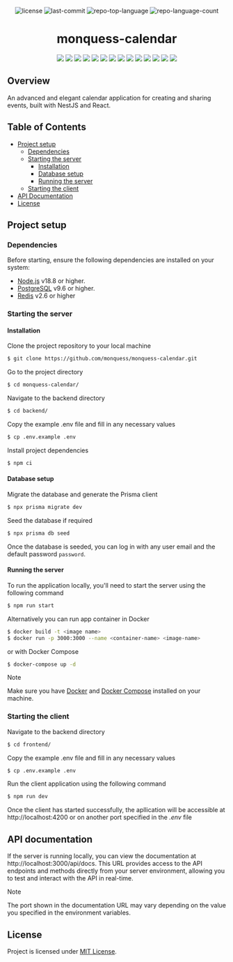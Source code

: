 <p align="center">
	<img src="https://img.shields.io/github/license/monquess/monquess-calendar?color=FFBB94" alt="license">
	<img src="https://img.shields.io/github/last-commit/monquess/monquess-calendar?color=A33757" alt="last-commit">
	<img src="https://img.shields.io/github/languages/top/monquess/monquess-calendar?color=A33757" alt="repo-top-language">
	<img src="https://img.shields.io/github/languages/count/monquess/monquess-calendar?color=A33757" alt="repo-language-count">
<p>

<h1 align="center">monquess-calendar</h1>

<div align="center">
  <img src="https://img.shields.io/badge/TypeScript-3178C6?logo=typescript&logoColor=fff" />
  <img src="https://img.shields.io/badge/React-20232A?logo=react&logoColor=%2361DAFB" />
  <img src="https://img.shields.io/badge/React_Router-CA4245?logo=react-router&logoColor=white" />
  <img src="https://img.shields.io/badge/Mantine-339AF0?logo=mantine&logoColor=fff" />
  <img src="https://img.shields.io/badge/Vite-646CFF?logo=vite&logoColor=fff" />
  <img src="https://img.shields.io/badge/Nest.js-E0234E?logo=nestjs&logoColor=fff" />
  <img src="https://img.shields.io/badge/Prisma-2D3748?logo=prisma&logoColor=fff" />
  <img src="https://img.shields.io/badge/Postgres-316192?logo=postgresql&logoColor=fff" />
  <img src="https://img.shields.io/badge/Passport-34E27A?logo=passport&logoColor=fff" />
  <img src="https://img.shields.io/badge/Amazon_S3-232F3E?logo=amazonwebservices&logoColor=fff" />
  <img src="https://img.shields.io/badge/OpenAPI-6BA539?logo=openapiinitiative&logoColor=fff" />    
  <img src="https://img.shields.io/badge/Swagger-85EA2D?logo=swagger&logoColor=fff" />
  <img src="https://img.shields.io/badge/Redis-DD0031?logo=redis&logoColor=fff" />
  <img src="https://img.shields.io/badge/Docker-2496ED?logo=docker&logoColor=fff" />
</div>

## Overview

An advanced and elegant calendar application for creating and sharing events, built with NestJS and React.

## Table of Contents

- [Project setup](#project-setup)
  - [Dependencies](#dependencies)
  - [Starting the server](#starting-the-server)
    - [Installation](#installation)
    - [Database setup](#database-setup)
    - [Running the server](#running-the-server)
  - [Starting the client](#starting-the-client)
- [API Documentation](#api-documentation)
- [License](#license)

## Project setup

### Dependencies

Before starting, ensure the following dependencies are installed on your system:

- [Node.js](https://nodejs.org/en) v18.8 or higher.
- [PostgreSQL](https://www.postgresql.org) v9.6 or higher.
- [Redis](https://redis.io) v2.6 or higher

### Starting the server

#### Installation

Clone the project repository to your local machine

```bash
$ git clone https://github.com/monquess/monquess-calendar.git
```

Go to the project directory

```bash
$ cd monquess-calendar/
```

Navigate to the backend directory

```bash
$ cd backend/
```

Copy the example .env file and fill in any necessary values

```bash
$ cp .env.example .env
```

Install project dependencies

```bash
$ npm ci
```

#### Database setup

Migrate the database and generate the Prisma client

```bash
$ npx prisma migrate dev
```

Seed the database if required

```bash
$ npx prisma db seed
```

Once the database is seeded, you can log in with any user email and the default password `password`.

#### Running the server

To run the application locally, you'll need to start the server using the following command

```bash
$ npm run start
```

Alternatively you can run app container in Docker

```bash
$ docker build -t <image name>
$ docker run -p 3000:3000 --name <container-name> <image-name>
```

or with Docker Compose

```bash
$ docker-compose up -d
```

> [!NOTE]
> Make sure you have [Docker](https://www.docker.com) and [Docker Compose](https://docs.docker.com/compose/) installed on your machine.

### Starting the client

Navigate to the backend directory

```bash
$ cd frontend/
```

Copy the example .env file and fill in any necessary values

```bash
$ cp .env.example .env
```

Run the client application using the following command

```bash
$ npm run dev
```

Once the client has started successfully, the apllication will be accessible at http://localhost:4200 or on another port specified in the _.env_ file

## API documentation

If the server is running locally, you can view the documentation at http://localhost:3000/api/docs. This URL provides access to the API endpoints and methods directly from your server environment, allowing you to test and interact with the API in real-time.

> [!NOTE]
> The port shown in the documentation URL may vary depending on the value you specified in the environment variables.

## License

Project is licensed under [MIT License](LICENSE).
